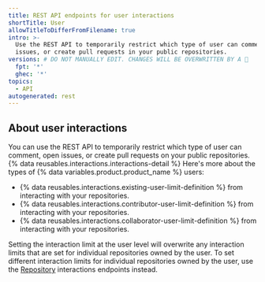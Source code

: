 ```yaml
---
title: REST API endpoints for user interactions
shortTitle: User
allowTitleToDifferFromFilename: true
intro: >-
  Use the REST API to temporarily restrict which type of user can comment, open
  issues, or create pull requests in your public repositories.
versions: # DO NOT MANUALLY EDIT. CHANGES WILL BE OVERWRITTEN BY A 🤖
  fpt: '*'
  ghec: '*'
topics:
  - API
autogenerated: rest
---
```


## About user interactions

You can use the REST API to temporarily restrict which type of user can comment, open issues, or create pull requests on your public repositories. {% data reusables.interactions.interactions-detail %} Here's more about the types of {% data variables.product.product_name %} users:

- {% data reusables.interactions.existing-user-limit-definition %} from interacting with your repositories.
- {% data reusables.interactions.contributor-user-limit-definition %} from interacting with your repositories.
- {% data reusables.interactions.collaborator-user-limit-definition %} from interacting with your repositories.

Setting the interaction limit at the user level will overwrite any interaction limits that are set for individual repositories owned by the user. To set different interaction limits for individual repositories owned by the user, use the [Repository](/rest/interactions/repos) interactions endpoints instead.

<!-- Content after this section is automatically generated -->
